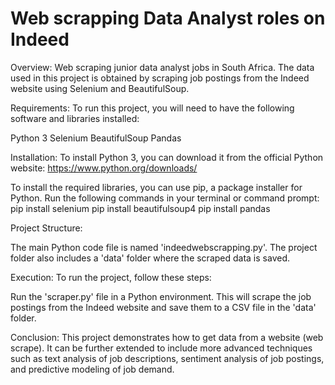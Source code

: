 # Web scrapping Data Analyst roles on Indeed 
Overview:
Web scraping junior data analyst jobs in South Africa. The data used in this project is obtained by scraping job postings from the Indeed website using Selenium and BeautifulSoup.

Requirements:
To run this project, you will need to have the following software and libraries installed:

Python 3
Selenium
BeautifulSoup
Pandas

Installation:
To install Python 3, you can download it from the official Python website: https://www.python.org/downloads/

To install the required libraries, you can use pip, a package installer for Python. Run the following commands in your terminal or command prompt:
pip install selenium
pip install beautifulsoup4
pip install pandas

Project Structure:

The main Python code file is named 'indeedwebscrapping.py'.
The project folder also includes a 'data' folder where the scraped data is saved.

Execution:
To run the project, follow these steps:

Run the 'scraper.py' file in a Python environment. This will scrape the job postings from the Indeed website and save them to a CSV file in the 'data' folder.

Conclusion:
This project demonstrates how to get data from a website (web scrape). It can be further extended to include more advanced techniques such as text analysis of job descriptions, sentiment analysis of job postings, and predictive modeling of job demand.
